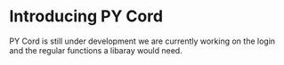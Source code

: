 # Introducing PY Cord

PY Cord is still under development we are currently working on the login and the regular functions a libaray would need.
